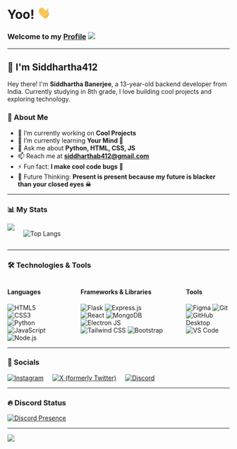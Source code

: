 <h1>Yoo! <img width="30px" src="https://raw.githubusercontent.com/ABSphreak/ABSphreak/master/gifs/Hi.gif"></h1>
<h3>Welcome to my <a href="https://github.com/Siddhartha41210-git">Profile</a> <img height="30px" src="https://emojis.slackmojis.com/emojis/images/1531849430/4246/blob-sunglasses.gif?1531849430"></h3>

---

## 👋 I'm Siddhartha412  
Hey there! I'm **Siddhartha Banerjee**, a 13-year-old backend developer from India. Currently studying in 8th grade, I love building cool projects and exploring technology.  

### 🚀 About Me
- 🔭 I’m currently working on **Cool Projects**  
- 🌱 I’m currently learning **Your Mind 👀**  
- 💬 Ask me about **Python, HTML, CSS, JS**  
- 📫 Reach me at **siddharthab412@gmail.com**  
- ⚡ Fun fact: **I make cool code bugs 🐞**  
- 🤔 Future Thinking: **Present is present because my future is blacker than your closed eyes ☠**  

---

### 📊 My Stats  
<div style="display: flex; gap: 20px;">
  <img src="https://github-readme-stats.vercel.app/api?username=Siddhartha412&show_icons=true&title_color=FFFFFF&text_color=FFFFFF&icon_color=87CEEB&bg_color=000000&hide_border=true&theme=dark" />
  
  ![Top Langs](https://github-readme-stats.vercel.app/api/top-langs/?username=siddhartha412&layout=compact&bg_color=000000&text_color=ffffff)
</div>

---

### 🛠️ Technologies & Tools  

<div style="display: flex; gap: 50px;">
  <div>
    <h4>Languages</h4>
    <img src="https://img.shields.io/badge/HTML5-000000?style=for-the-badge&logo=html5&logoColor=87CEEB" alt="HTML5" />
    <img src="https://img.shields.io/badge/CSS3-000000?style=for-the-badge&logo=css3&logoColor=87CEEB" alt="CSS3" />
    <img src="https://img.shields.io/badge/Python-000000?style=for-the-badge&logo=python&logoColor=87CEEB" alt="Python" />
    <img src="https://img.shields.io/badge/JavaScript-000000?style=for-the-badge&logo=javascript&logoColor=87CEEB" alt="JavaScript" />
    <img src="https://img.shields.io/badge/Node.js-000000?style=for-the-badge&logo=node.js&logoColor=87CEEB" alt="Node.js" />
  </div>
  <div>
    <h4>Frameworks & Libraries</h4>
    <img src="https://img.shields.io/badge/Flask-000000?style=for-the-badge&logo=flask&logoColor=87CEEB" alt="Flask" />
    <img src="https://img.shields.io/badge/Express.js-000000?style=for-the-badge&logo=express&logoColor=87CEEB" alt="Express.js" />
    <img src="https://img.shields.io/badge/React-000000?style=for-the-badge&logo=react&logoColor=87CEEB" alt="React" />
    <img src="https://img.shields.io/badge/MongoDB-000000?style=for-the-badge&logo=mongodb&logoColor=87CEEB" alt="MongoDB" />
    <img src="https://img.shields.io/badge/Electron_JS-000000?style=for-the-badge&logo=electron&logoColor=87CEEB" alt="Electron JS" />
        <img src="https://img.shields.io/badge/Tailwind_CSS-000000?style=for-the-badge&logo=tailwind-css&logoColor=87CEEB" alt="Tailwind CSS" />
    <img src="https://img.shields.io/badge/Bootstrap-000000?style=for-the-badge&logo=bootstrap&logoColor=87CEEB" alt="Bootstrap" />
  </div>
  <div>
    <h4>Tools</h4>
    <img src="https://img.shields.io/badge/Figma-000000?style=for-the-badge&logo=figma&logoColor=87CEEB" alt="Figma" />
    <img src="https://img.shields.io/badge/Git-000000?style=for-the-badge&logo=git&logoColor=87CEEB" alt="Git" />
    <img src="https://img.shields.io/badge/GitHub_Desktop-000000?style=for-the-badge&logo=github&logoColor=87CEEB" alt="GitHub Desktop" />
    <img src="https://img.shields.io/badge/VS_Code-000000?style=for-the-badge&logo=visual-studio-code&logoColor=87CEEB" alt="VS Code" />

  </div>
</div>

---

### 🤳 Socials  

<div style="display: flex; gap: 20px;">
  <a href="https://www.instagram.com/siddharthab412/">
    <img src="https://img.shields.io/badge/Instagram-000000?style=for-the-badge&logo=instagram&logoColor=87CEEB" alt="Instagram" />
  </a>
  <a href="https://x.com/siddharthab412">
    <img src="https://img.shields.io/badge/X-000000?style=for-the-badge&logo=x&logoColor=87CEEB" alt="X (formerly Twitter)" />
  </a>
  <a href="https://discord.com/users/1261577588669939755">
    <img src="https://img.shields.io/badge/Discord-000000?style=for-the-badge&logo=discord&logoColor=87CEEB" alt="Discord" />
  </a>
</div>

---

### 🔥 Discord Status  

[![Discord Presence](https://lanyard.cnrad.dev/api/1261577588669939755)](https://discord.com/users/1261577588669939755)

---

![](https://visitcount.itsvg.in/api?id=siddhartha41210-git&label=Profile%20Views&color=87CEEB&icon=8&pretty=false)

